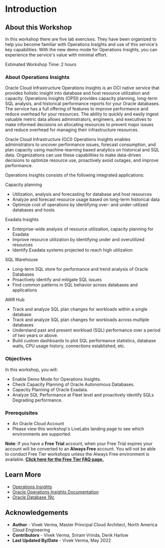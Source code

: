 ﻿# Introduction

## About this Workshop

In this workshop there are five lab exercises. They have been organized to help you become familiar with Operations Insights and use of this service's key capabilities. With the new demo mode for Operations Insights, you can experience the service's value with minimal effort.

Estimated Workshop Time: 2 hours

### About Operations Insights

Oracle Cloud Infrastructure Operations Insights is an OCI native service that provides holistic insight into database and host resource utilization and capacity.  Operations Insights (OPSI) provides capacity planning, long-term SQL analysis, and historical performance reports for your Oracle databases. The service has a full offering of features to improve performance and reduce overhead for your resources. The ability to quickly and easily ingest valuable metric data allows administrators, engineers, and executives to make informed decisions on allocating resources to prevent major issues and reduce overhead for managing their infrastructure resources.

Oracle Cloud Infrastructure (OCI) Operations Insights enables administrators to uncover performance issues, forecast consumption, and plan capacity using machine-learning based analytics on historical and SQL data. Organizations can use these capabilities to make data-driven decisions to optimize resource use, proactively avoid outages, and improve performance.

Operations Insights consists of the following integrated applications:

Capacity planning

* Utilization, analysis and forecasting for database and host resources
* Analyze and forecast resource usage based on long-term historical data
* Optimize cost of operations by identifying over- and under-utilized databases and hosts

Exadata Insights

* Enterprise-wide analysis of resource utilization, capacity planning for Exadata
* Improve resource utilization by identifying under and overutilized resources
* Identify Exadata systems projected to reach high utilization

SQL Warehouse

* Long-term SQL store for performance and trend analysis of Oracle Databases
* Proactively identify and mitigate SQL issues
* Find common patterns in SQL behavior across databases and applications

AWR Hub

* Track and analyze SQL plan changes for workloads within a single database
* Track and analyze SQL plan changes for workloads across multiple databases
* Understand past and present workload (SQL) performance over a period of two years or above.
* Build custom dashboards to plot SQL performance statistics, database waits, CPU usage history, connections established, etc.

### Objectives

In this workshop, you will:
* Enable Demo Mode for Operations Insights.
* Check Capacity Planning of Oracle Autonomous Databases.
* Capacity Planning of Oracle Exadata.
* Analyze SQL Performance at Fleet level and proactively identify SQLs Degrading performance.

### Prerequisites

* An Oracle Cloud Account
* Please view this workshop's LiveLabs landing page to see which environments are supported.

**Note**: If you have a **Free Trial** account, when your Free Trial expires your account will be converted to an **Always Free** account. You will not be able to conduct Free Tier workshops unless the Always Free environment is available. **[Click here for the Free Tier FAQ page.](https://www.oracle.com/cloud/free/faq.html)**

## Learn More

- [Operations Insights]( https://www.oracle.com/manageability/operations-insights/)
- [Oracle Operations Insights Documentation]( https://docs.oracle.com/en-us/iaas/operations-insights/index.html)
- [Oracle Database 19c]( https://www.oracle.com/database/)

## Acknowledgements

- **Author** - Vivek Verma, Master Principal Cloud Architect, North America Cloud Engineering
- **Contributors** - Vivek Verma, Sriram Vrinda, Derik Harlow
- **Last Updated By/Date** - Vivek Verma, May 2022
